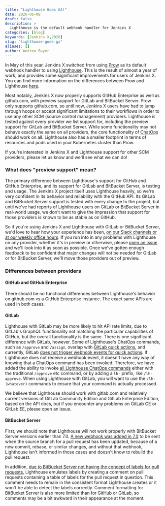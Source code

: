 ```yaml
---
title: "Lighthouse Goes GA!"
date: 2020-06-08
draft: false
description: >
  Lighthouse is the default webhook handler for Jenkins X
categories: [blog]
keywords: [Jenkins X,2020]
slug: "lighthouse-goes-ga"
aliases: []
author: Andrew Bayer
---
```


In May of this year, Jenkins X switched from using [Prow](https://github.com/kubernetes/test-infra/tree/master/prow) as its default webhook handler to using [Lighthouse](https://github.com/jenkins-x/lighthouse). This is the result of almost a year of work, and provides some significant improvements for users of Jenkins X. You can find more information on the differences between Prow and Lighthouse [here](https://jenkins-x.io/docs/reference/components/lighthouse/#comparisons-to-prow).

Most notably, Jenkins X now properly supports GitHub Enterprise as well as github.com, with preview support for GitLab and BitBucket Server. Prow only supports github.com, so until now, Jenkins X users have had to jump through hoops or accept significant limitations to their workflows in order to use any other SCM (source control management) providers. Lighthouse is tested against every provider we list support for, including the preview support for GitLab and BitBucket Server. While some functionality may not behave exactly the same on all providers, the core functionality of [ChatOps](https://jenkins-x.io/docs/build-test-preview/chatops/) should work on all. Lighthouse also has a smaller footprint in terms of resources and pods used in your Kubernetes cluster than Prow.

If you're interested in Jenkins X and Lighthouse support for other SCM providers, please let us know and we'll see what we can do!

### What does "preview support" mean?

The primary difference between Lighthouse's support for GitHub and GitHub Enterprise, and its support for GitLab and BitBucket Server, is testing and usage. The Jenkins X project itself uses Lighthouse heavily, so we're very confident in its behavior and reliability with the GitHub API. Its GitLab and BitBucket Server support is tested with every change to the project, but until we've had reports of Lighthouse users on GitLab or BitBucket Server in real-world usage, we don't want to give the impression that support for those providers is known to be as stable as on GitHub.

So if you're using Jenkins X and Lighthouse with GitLab or BitBucket Server, we'd love to hear how your experience has been, [on our Slack channels or at our weekly office hours](https://jenkins-x.io/community/). If you run into in any problems with Lighthouse on any provider, whether it's in preview or otherwise, please [open an issue](https://github.com/jenkins-x/lighthouse/issues) and we'll look into it as soon as possible. Once we've gotten enough feedback to be confident that major changes will not be needed for GitLab or for BitBucket Server, we'll move those providers out of preview.

### Differences between providers

#### GitHub and GitHub Enterprise

There should be no functional differences between Lighthouse's behavior on github.com vs a GitHub Enterprise instance. The exact same APIs are used in both cases.

#### GitLab

Lighthouse with GitLab may be more likely to hit API rate limits, due to GitLab's GraphQL functionality not matching the particular capabilities of GitHub, but the overall functionality is the same. There is one significant difference with GitLab, however. Some of Lighthouse's ChatOps commands, such as `/approve` and `/assign`, overlap with [GitLab quick actions](https://docs.gitlab.com/ee/user/project/quick_actions.html), and currently, GitLab [does not trigger webhook events for quick actions](https://gitlab.com/gitlab-org/gitlab/-/issues/215934). If Lighthouse does not receive a webhook event, it doesn't have any way of knowing that a ChatOps command has been invoked. Therefore, we have added the ability to invoke [all Lighthouse ChatOps commands](https://jenkins-x.io/docs/build-test-preview/chatops/#chatops-commands) either with the traditional `/approve` etc command, or by adding a `lh-` prefix, like `/lh-approve`. When using Lighthouse with GitLab, you will want to use the `/lh-(whatever)` commands to ensure that your command is actually processed.

We believe that Lighthouse should work with gitlab.com and relatively current versions of GitLab Community Edition and GitLab Enterprise Edition, based on the API docs, but if you encounter any problems on GitLab CE or GitLab EE, please open an issue.

#### BitBucket Server

First, we should note that Lighthouse will not work properly with BitBucket Server versions earlier than 7.0. [A new webhook was added in 7.0](https://confluence.atlassian.com/bitbucketserver/bitbucket-server-7-0-release-notes-990546638.html#BitbucketServer7.0releasenotes-Anewwebhookforsourcebranchupdatesinapullrequest) to be sent when the source branch for a pull request has been updated, because of a new commit, rebase, or similar changes, and without that webhook, Lighthouse isn't informed in those cases and doesn't know to rebuild the pull request.

In addition, [due to BitBucket Server not having the concept of labels for pull requests](https://jira.atlassian.com/browse/BCLOUD-11976), Lighthouse emulates labels by creating a comment on pull requests containing a table of labels for the pull request in question. This comment needs to remain in the consistent format Lighthouse creates or it won't be able to detect the labels correctly. Comment formatting for BitBucket Server is also more limited than for GitHub or GitLab, so comments may be a bit awkward in their appearance at the moment.
